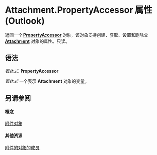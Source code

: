
# Attachment.PropertyAccessor 属性 (Outlook)

返回一个  **[PropertyAccessor](2fc91e13-703c-3ec9-9066-ffee7144306c.md)** 对象，该对象支持创建、获取、设置和删除父 **[Attachment](3e11582b-ac90-0948-bc37-506570bb287b.md)** 对象的属性。只读。


## 语法

 _表达式_. **PropertyAccessor**

 _表达式_ 一个表示 **Attachment** 对象的变量。


## 另请参阅


#### 概念


[附件对象](3e11582b-ac90-0948-bc37-506570bb287b.md)
#### 其他资源


[附件的对象的成员](f4870da5-c632-3d18-3038-b64b67777ecc.md)